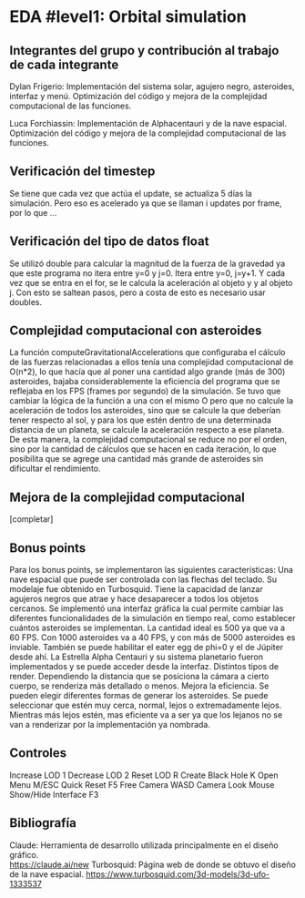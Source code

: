 # EDA #level1: Orbital simulation

## Integrantes del grupo y contribución al trabajo de cada integrante

Dylan Frigerio: Implementación del sistema solar, agujero negro, asteroides, interfaz y menú. Optimización del código y mejora de la 
complejidad computacional de las funciones.

Luca Forchiassin: Implementación de Alphacentauri y de la nave espacial. Optimización del código y mejora de la complejidad 
computacional de las funciones.

## Verificación del timestep

Se tiene que cada vez que actúa el update, se actualiza 5 días la simulación. Pero eso es acelerado ya que se llaman i updates por frame, por 
lo que ...

## Verificación del tipo de datos float

Se utilizó double para calcular la magnitud de la fuerza de la gravedad ya que este programa no itera entre y=0 y j=0. Itera entre y=0, j=y+1.
Y cada vez que se entra en el for, se le calcula la aceleración al objeto y y al objeto j. Con esto se saltean pasos, pero a costa de esto es
necesario usar doubles.

## Complejidad computacional con asteroides

La función computeGravitationalAccelerations que configuraba el cálculo de las fuerzas relacionadas a ellos tenía una complejidad
computacional de O(n*2), lo que hacía que al poner una cantidad algo grande (más de 300) asteroides, bajaba considerablemente la eficiencia 
del programa que se reflejaba en los FPS (frames por segundo) de la simulación. Se tuvo que cambiar la lógica de la función a una con el
mismo O pero que no calcule la aceleración de todos los asteroides, sino que se calcule la que deberían tener respecto al sol, y para los 
que estén dentro de una determinada distancia de un planeta, se calcule la aceleración respecto a ese planeta. De esta manera, la complejidad 
computacional se reduce no por el orden, sino por la cantidad de cálculos que se hacen en cada iteración, lo que posibilita que se agrege 
una cantidad más grande de asteroides sin dificultar el rendimiento. 

## Mejora de la complejidad computacional

[completar]

## Bonus points

Para los bonus points, se implementaron las siguientes características:
Una nave espacial que puede ser controlada con las flechas del teclado. Su modelaje fue obtenido en Turbosquid. Tiene la capacidad de lanzar
agujeros negros que atrae y hace desaparecer a todos los objetos cercanos.
Se implementó una interfaz gráfica la cual permite cambiar las diferentes funcionalidades de la simulación en tiempo real, como establecer 
cuántos asteroides se implementan. La cantidad ideal es 500 ya que va a 60 FPS. Con 1000 asteroides va a 40 FPS, y con más de 5000 asteroides
es inviable. También se puede habilitar el eater egg de phi=0 y el de Júpiter desde ahí.
La Estrella Alpha Centauri y su sistema planetario fueron implementados y se puede acceder desde la interfaz.
Distintos tipos de render. Dependiendo la distancia que se posiciona la cámara a cierto cuerpo, se renderiza más detallado o menos. Mejora la 
eficiencia.
Se pueden elegir diferentes formas de generar los asteroides. Se puede seleccionar que estén muy cerca, normal, lejos o extremadamente 
lejos. Mientras más lejos estén, mas eficiente va a ser ya que los lejanos no se van a renderizar por la implementación ya nombrada.

## Controles 

Increase LOD           1
Decrease LOD           2
Reset LOD              R
Create Black Hole      K
Open Menu              M/ESC
Quick Reset            F5
Free Camera            WASD
Camera Look            Mouse
Show/Hide Interface    F3

## Bibliografía

Claude: Herramienta de desarrollo utilizada principalmente en el diseño gráfico.  
https://claude.ai/new
Turbosquid: Página web de donde se obtuvo el diseño de la nave espacial.
https://www.turbosquid.com/3d-models/3d-ufo-1333537

